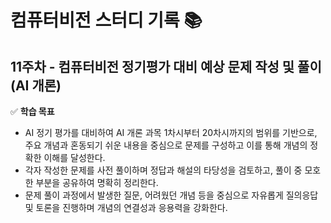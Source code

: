 # 컴퓨터비전 스터디 기록 📚  

## 11주차 - 컴퓨터비전 정기평가 대비 예상 문제 작성 및 풀이(AI 개론)

✅ **학습 목표**  
- AI 정기 평가를 대비하여 AI 개론 과목 1차시부터 20차시까지의 범위를 기반으로, 주요 개념과 혼동되기 쉬운 내용을 중심으로 문제를 구성하고 이를 통해 개념의 정확한 이해를 달성한다.
- 각자 작성한 문제를 사전 풀이하며 정답과 해설의 타당성을 검토하고, 풀이 중 모호한 부분을 공유하여 명확히 정리한다.
- 문제 풀이 과정에서 발생한 질문, 어려웠던 개념 등을 중심으로 자유롭게 질의응답 및 토론을 진행하며 개념의 연결성과 응용력을 강화한다.